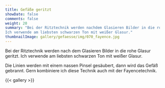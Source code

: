 ```yaml
---
title: Gefäße geritzt
showDate: false
comments: false
weight: 20
summary: "Bei der Ritztechnik werden nachdem Glasieren Bilder in die rohe Glasur geritzt.
Ich verwende am liebsten schwarzen Ton mit weißer Glasur."
thumbnailImage: gallery/gefaesse/img/070_fayence.jpg
---
```

Bei der Ritztechnik werden nach dem Glasieren Bilder in die rohe Glasur geritzt.
Ich verwende am liebsten schwarzen Ton mit weißer Glasur.

Die Linien werden mit einem nassen Pinsel gesäubert, dann wird das Gefäß gebrannt.
Gern kombiniere ich diese Technik auch mit der Fayencetechnik.

{{< gallery >}}
